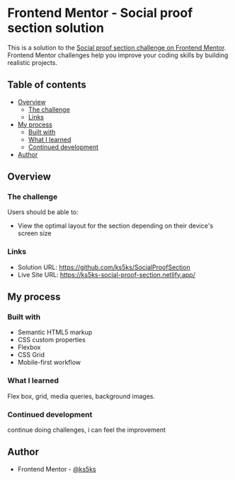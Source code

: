 # Frontend Mentor - Social proof section solution

This is a solution to the [Social proof section challenge on Frontend Mentor](https://www.frontendmentor.io/challenges/social-proof-section-6e0qTv_bA). Frontend Mentor challenges help you improve your coding skills by building realistic projects.

## Table of contents

- [Overview](#overview)
  - [The challenge](#the-challenge)
  - [Links](#links)
- [My process](#my-process)
  - [Built with](#built-with)
  - [What I learned](#what-i-learned)
  - [Continued development](#continued-development)
- [Author](#author)

## Overview

### The challenge

Users should be able to:

- View the optimal layout for the section depending on their device's screen size

### Links

- Solution URL: https://github.com/ks5ks/SocialProofSection
- Live Site URL: https://ks5ks-social-proof-section.netlify.app/

## My process

### Built with

- Semantic HTML5 markup
- CSS custom properties
- Flexbox
- CSS Grid
- Mobile-first workflow

### What I learned

Flex box, grid, media queries, background images.

### Continued development

continue doing challenges, i can feel the improvement

## Author

- Frontend Mentor - [@ks5ks](https://www.frontendmentor.io/profile/ks5ks)

